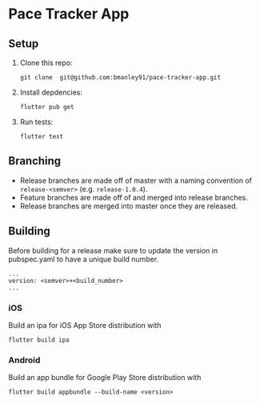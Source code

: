 # Pace Tracker App

## Setup
1. Clone this repo:
    ```
    git clone  git@github.com:bmanley91/pace-tracker-app.git
    ```
1. Install depdencies:
    ```
    flutter pub get
    ```
1. Run tests:
    ```
    flutter test
    ```

## Branching
- Release branches are made off of master with a naming convention of `release-<semver>` (e.g. `release-1.0.4`). 
- Feature branches are made off of and merged into release branches.
- Release branches are merged into master once they are released.

## Building
Before building for a release make sure to update the version in pubspec.yaml to have a unique build number.
```
...
version: <semver>+<build_number>
...
```

### iOS
Build an ipa for iOS App Store distribution with
```
flutter build ipa
```

### Android
Build an app bundle for Google Play Store distribution with
```
flutter build appbundle --build-name <version>
```
